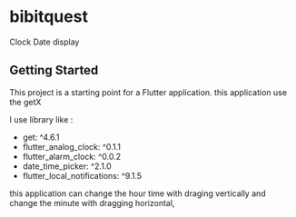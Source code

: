 # bibitquest

Clock Date display 

## Getting Started

This project is a starting point for a Flutter application.
this application use the getX 

I use library like :
- get: ^4.6.1
- flutter_analog_clock: ^0.1.1
- flutter_alarm_clock: ^0.0.2
- date_time_picker: ^2.1.0
- flutter_local_notifications: ^9.1.5

this application can change the hour time with draging vertically and change the minute 
with dragging horizontal,
